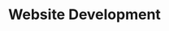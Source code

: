---
    title: Website Development
    image:  /web.png
    description: Our team will develop a website that is fast, secure, and optimized for search engines

---